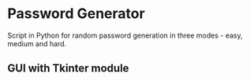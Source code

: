 # Password Generator

Script in Python for random password generation in three modes - easy, medium and hard.

## GUI with Tkinter module
